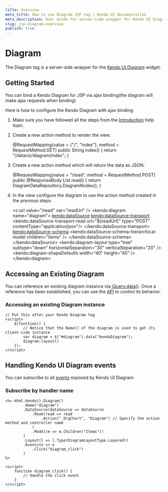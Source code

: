 ```yaml
---
title: Overview
meta_title: How to use Diagram JSP tag | Kendo UI documentation
meta_description: User Guide for server-side wrapper for Kendo UI Diagram for JSP.
slug: jsp-diagram-overview
publish: true
---
```


# Diagram

The Diagram tag is a server-side wrapper for the [Kendo UI Diagram](/kendo-ui/api/dataviz/diagram) widget.

## Getting Started

You can bind a Kendo Diagram for JSP via ajax binding(the diagram will make ajax requests when binding)

Here is how to configure the Kendo Diagram with ajax binding:

1.  Make sure you have followed all the steps from the [Introduction](/kendo-ui/getting-started/using-kendo-with/jsp/introduction) help topic.

2.  Create a new action method to render the view:

    @RequestMapping(value = {"/", "index"}, method = RequestMethod.GET)
    public String index() {
        return "/dataviz/diagram/index";
    }

1.  Create a new action method which will return the data as JSON:

    @RequestMapping(value = "/read", method = RequestMethod.POST)
    public @ResponseBody List<DiagramNode> read() {
        return DiagramDataRepository.DiagramNodes();
    }

3.  In the view configure the diagram to use the action method created in the previous steps:

    <c:url value="/read" var="readUrl" />
    <kendo:diagram name="diagram">
         <kendo:dataSource>
             <kendo:dataSource-transport>
                 <kendo:dataSource-transport-read url="${readUrl}" type="POST"  contentType="application/json"/>
             </kendo:dataSource-transport>
             <kendo:dataSource-schema>
                 <kendo:dataSource-schema-hierarchical-model children="items" />
             </kendo:dataSource-schema>
         </kendo:dataSource>
         <kendo:diagram-layout type="tree" subtype="down" horizontalSeparation="30" verticalSeparation="20" />
         <kendo:diagram-shapeDefaults width="40" height="40" />
    </kendo:diagram>

## Accessing an Existing Diagram

You can reference an existing diagram instance via [jQuery.data()](http://api.jquery.com/jQuery.data/).
Once a reference has been established, you can use the [API](/kendo-ui/api/dataviz/diagram#methods) to control its behavior.

### Accessing an existing Diagram instance

    // Put this after your Kendo Diagram tag
    <script>
        $(function() {
            // Notice that the Name() of the diagram is used to get its client-side instance
            var diagram = $("#diagram").data("kendoDiagram");
            diagram.layout()
        });
    </script>

## Handling Kendo UI Diagram events

You can subscribe to all [events](/kendo-ui/api/dataviz/diagram#events) exposed by Kendo UI Diagram:

### Subscribe by handler name

    <%= Html.Kendo().Diagram()
            .Name("diagram")
            .DataSource(dataSource => dataSource
                .Read(read => read
                    .Action("_OrgChart", "Diagram") // Specify the action method and controller name
                )
                .Model(m => m.Children("Items"))
            )
            .Layout(l => l.Type(DiagramLayoutType.Layered))
            .Events(e => e
                .Click("diagram_click")
            )
    %>

    <script>
        function diagram_click() {
            // Handle the click event
        }
    </script>

